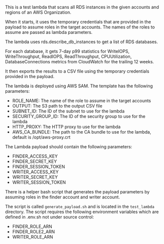 This is a test lambda that scans all RDS instances in the given accounts and regions of an AWS Organization.

When it starts, it uses the temporary credentials that are provided in the payload to assume roles in the target accounts.
The names of the roles to assume are passed as lambda parameters.

The lambda uses rds.describe_db_instances to get a list of RDS databases.

For each database, it gets 7-day p99 statistics for WriteIOPS, WriteThroughput, ReadIOPS, ReadThroughput, CPUUtilization, DatabaseConnections metrics from CloudWatch for the trailing 12 weeks.

It then exports the results to a CSV file using the temporary credentials provided in the payload.

The lambda is deployed using AWS SAM. The template has the following parameters:

- ROLE_NAME: The name of the role to assume in the target accounts
- OUTPUT: The S3 path to the output CSV file
- SUBNET_ID: The ID of the subnet to use for the lambda
- SECURITY_GROUP_ID: The ID of the security group to use for the lambda
- HTTP_PROXY: The HTTP proxy to use for the lambda
- AWS_CA_BUNDLE: The path to the CA bundle to use for the lambda, default is /opt/aws-proxy.crt

The Lambda payload should contain the following parameters:
- FINDER_ACCESS_KEY
- FINDER_SECRET_KEY
- FINDER_SESSION_TOKEN
- WRITER_ACCESS_KEY
- WRITER_SECRET_KEY
- WRITER_SESSION_TOKEN

There is a helper bash script that generates the payload parameters by assuming roles in the finder account and writer account.

The script is called `generate_payload.sh` and is located in the `test_lambda` directory. The script requires the following environment variables 
which are defined in .env.sh not under source control:

- FINDER_ROLE_ARN
- FINDER_ROLE2_ARN
- WRITER_ROLE_ARN






